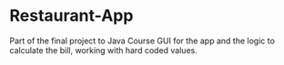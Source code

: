 # Restaurant-App
Part of the final project to Java Course
GUI for the app and the logic to calculate the bill, working with hard coded values.
